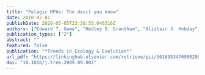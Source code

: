```yaml
---
title: "Pelagic MPAs: The devil you know"
date: 2010-02-01
publishDate: 2020-05-05T23:38:55.046316Z
authors: ["Edward T. Game", "Hedley S. Grantham", "Alistair J. Hobday", "Robert L. Pressey", "Amanda T. Lombard", "Lynnath E. Beckley", "Kristina Gjerde", "Rodrigo Bustamante", "Hugh P. Possingham", "Anthony J. Richardson"]
publication_types: ["2"]
abstract: ""
featured: false
publication: "*Trends in Ecology & Evolution*"
url_pdf: "https://linkinghub.elsevier.com/retrieve/pii/S0169534709002900"
doi: "10.1016/j.tree.2009.09.002"
---
```


